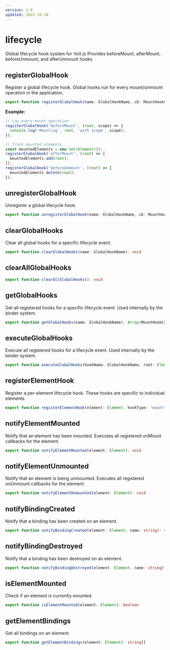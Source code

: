 ```yaml
---
version: 1.0
updated: 2025-10-18
---
```


# lifecycle

Global lifecycle hook system for Volt.js
Provides beforeMount, afterMount, beforeUnmount, and afterUnmount hooks

## registerGlobalHook

Register a global lifecycle hook.
Global hooks run for every mount/unmount operation in the application.

```typescript
export function registerGlobalHook(name: GlobalHookName, cb: MountHookCallback | UnmountHookCallback): () => void
```

**Example:**

```typescript
// Log every mount operation
registerGlobalHook('beforeMount', (root, scope) => {
  console.log('Mounting', root, 'with scope', scope);
});

// Track mounted elements
const mountedElements = new Set<Element>();
registerGlobalHook('afterMount', (root) => {
  mountedElements.add(root);
});
registerGlobalHook('beforeUnmount', (root) => {
  mountedElements.delete(root);
});
```

## unregisterGlobalHook

Unregister a global lifecycle hook.

```typescript
export function unregisterGlobalHook(name: GlobalHookName, cb: MountHookCallback | UnmountHookCallback): boolean
```

## clearGlobalHooks

Clear all global hooks for a specific lifecycle event.

```typescript
export function clearGlobalHooks(name: GlobalHookName): void
```

## clearAllGlobalHooks

```typescript
export function clearAllGlobalHooks(): void
```

## getGlobalHooks

Get all registered hooks for a specific lifecycle event.
Used internally by the binder system.

```typescript
export function getGlobalHooks(name: GlobalHookName): Array<MountHookCallback | UnmountHookCallback>
```

## executeGlobalHooks

Execute all registered hooks for a lifecycle event.
Used internally by the binder system.

```typescript
export function executeGlobalHooks(hookName: GlobalHookName, root: Element, scope?: Scope): void
```

## registerElementHook

Register a per-element lifecycle hook.
These hooks are specific to individual elements.

```typescript
export function registerElementHook(element: Element, hookType: "mount" | "unmount", cb: () => void): void
```

## notifyElementMounted

Notify that an element has been mounted.
Executes all registered onMount callbacks for the element.

```typescript
export function notifyElementMounted(element: Element): void
```

## notifyElementUnmounted

Notify that an element is being unmounted.
Executes all registered onUnmount callbacks for the element.

```typescript
export function notifyElementUnmounted(element: Element): void
```

## notifyBindingCreated

Notify that a binding has been created on an element.

```typescript
export function notifyBindingCreated(element: Element, name: string): void
```

## notifyBindingDestroyed

Notify that a binding has been destroyed on an element.

```typescript
export function notifyBindingDestroyed(element: Element, name: string): void
```

## isElementMounted

Check if an element is currently mounted.

```typescript
export function isElementMounted(element: Element): boolean
```

## getElementBindings

Get all bindings on an element.

```typescript
export function getElementBindings(element: Element): string[]
```

